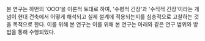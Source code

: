 본 연구는 하먼의 'OOO'을 이론적 토대로 하여, '수평적 긴장'과 '수직적 긴장'이라는 개념이 현대 건축에서 어떻게 해석되고 실제 설계에 적용되는지를 심층적으로 고찰하는 것을 목적으로 한다. 이를 위해 본 연구는 이를 위해 본 연구는 아래와 같은 연구 범위와 방법을 통해 수행되었다.
